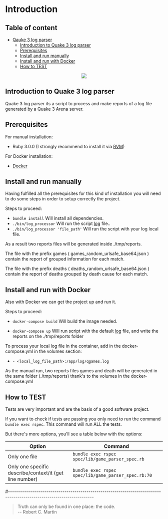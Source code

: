# Introduction

## Table of content


* [Qauke 3 log parser](#Qauke-3-log-parser)
    * [Introduction to Quake 3 log parser](#introduction-to-quake-3-log-parser)
    * [Prerequisites](#prerequisites)
    * [Install and run manually](#install-and-run-manually)
    * [Install and run with Docker](#install-and-run-with-docker)
    * [How to TEST](#how-to-test)

<p align="center">
  <p align="center">
    <img src="https://img.shields.io/badge/ruby-3.0.0-ruby.svg?longCache=true&style=flat&label=ruby&logo=ruby"/>
  </p>
</p>

## Introduction to Quake 3 log parser

Quake 3 log parser its a script to process and make reports of a log file generated by a Quake 3 Arena server.

## Prerequisites
For manual installation:
* Ruby 3.0.0 (I strongly recommend to install it via [RVM](https://rvm.io/rvm/install))

For Docker installation:
* [Docker](https://www.docker.com/products/docker-desktop)

## Install and run manually

Having fulfilled all the prerequisites for this kind of installation you will need to do some steps in order to setup correctly the project.

Steps to proceed:
* ```bundle install``` Will install all dependencies.
* ```./bin/log_processor``` Will run the script [log](https://gist.github.com/cloudwalk-tests/be1b636e58abff14088c8b5309f575d8) file..
* ```./bin/log_processor 'file_path'``` Will run the script with your log local file.

As a result two reports files will be generated inside ./tmp/reports.

The file with the prefix games ( games_random_urlsafe_base64.json ) contain the report of grouped information for each match.

The file with the prefix deaths ( deaths_random_urlsafe_base64.json ) contain the report of deaths grouped by death cause for each match.
 

## Install and run with Docker

Also with Docker we can get the project up and run it.

Steps to proceed:
* ```docker-compose build``` Will build the image needed.

* ```docker-compose up``` Will run script with the default [log](https://gist.github.com/cloudwalk-tests/be1b636e58abff14088c8b5309f575d8) file, and write the reports on the ./tmp/reports folder

To process your local log file in the container, add in the docker-compose.yml in the volumes section:
* ```- <local_log_file_path>:/app/log/qgames.log```

As the manual run, two reports files games and death will be generated in the same folder (./tmp/reports) thank's to the volumes in the docker-compose.yml

## How to TEST

Tests are very important and are the basis of a good software project.

If you want to check if tests are passing you only need to run the command ```bundle exec rspec```. This command will run ALL the tests.

But there's more options, you'll see a table below with the options:

| Option                                                    | Command                                                           |
|-----------------------------------------------------------|-------------------------------------------------------------------|
| Only one file                                             | ```bundle exec rspec spec/lib/game_parser_spec.rb```     |
| Only one specific describe/context/it (get line number)   | ```bundle exec rspec spec/lib/game_parser_spec.rb:70``` |

#------------------------------------------------------------------------------------------------------------------------

> Truth can only be found in one place: the code. <br/>
> -- Robert C. Martin
